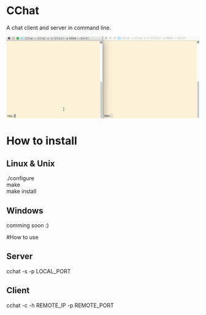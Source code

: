 # CChat
A chat client and server in command line.

![img](https://github.com/lait894/CChat/blob/dev/intro/demo.gif)


# How to install

## Linux & Unix
./configure  
make  
make install  
  
  
## Windows
comming soon :)  


#How to use
## Server
cchat -s -p LOCAL_PORT  

## Client
cchat -c -h REMOTE_IP -p REMOTE_PORT  
